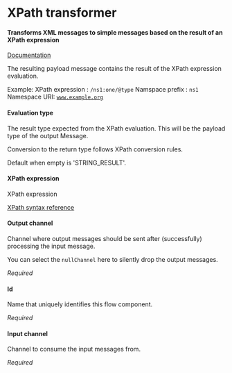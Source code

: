 # XPath transformer
#### Transforms XML messages to simple messages based on the result of an XPath expression
<a href="http://docs.spring.io/spring-integration/docs/2.1.x/reference/html/xml.html#xpath-transformer" target="_blank">Documentation</a>

The resulting payload message contains the result of the XPath expression evaluation.

Example:
XPath expression : <code>/ns1:one/@type</code>
Namspace prefix : <code>ns1 </code>
Namespace URI:  <code>www.example.org</code>


#### Evaluation type
The result type expected from the XPath evaluation. This will be the payload type of the output Message.

Conversion to the return type follows XPath conversion rules. 

Default when empty is 'STRING_RESULT'.

#### XPath expression
XPath expression 

<a href="https://www.w3schools.com/xml/xpath_syntax.asp" onclick="window.open('https://www.w3schools.com/xml/xpath_syntax.asp');" target="_blank">XPath syntax reference</a>

#### Output channel
Channel where output messages should be sent after (successfully) processing the input message.

You can select the <code>nullChannel</code> here to silently drop the output messages.

<i>Required</i>

#### Id
Name that uniquely identifies this flow component.

<i>Required</i>

#### Input channel
Channel to consume the input messages from.

<i>Required</i>

